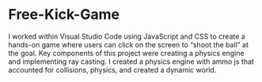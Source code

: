 # Free-Kick-Game
I worked within Visual Studio Code using JavaScript and CSS to create a hands-on game where users can click on the screen to “shoot the ball” at the goal. Key components of this project were creating a physics engine and implementing ray casting. I created a physics engine with ammo js that accounted for collisions, physics, and created a dynamic world.
